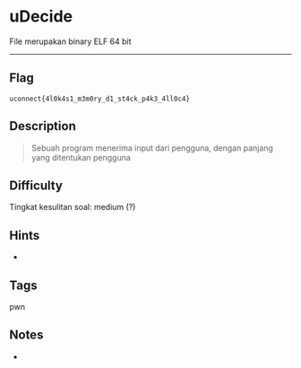 # uDecide

File merupakan binary ELF 64 bit

---

## Flag

```
uconnect{4l0k4s1_m3m0ry_d1_st4ck_p4k3_4ll0c4}
```

## Description
>Sebuah program menerima input dari pengguna, dengan panjang yang ditentukan pengguna

## Difficulty
Tingkat kesulitan soal: medium (?)

## Hints
- 

## Tags
pwn

## Notes
- 